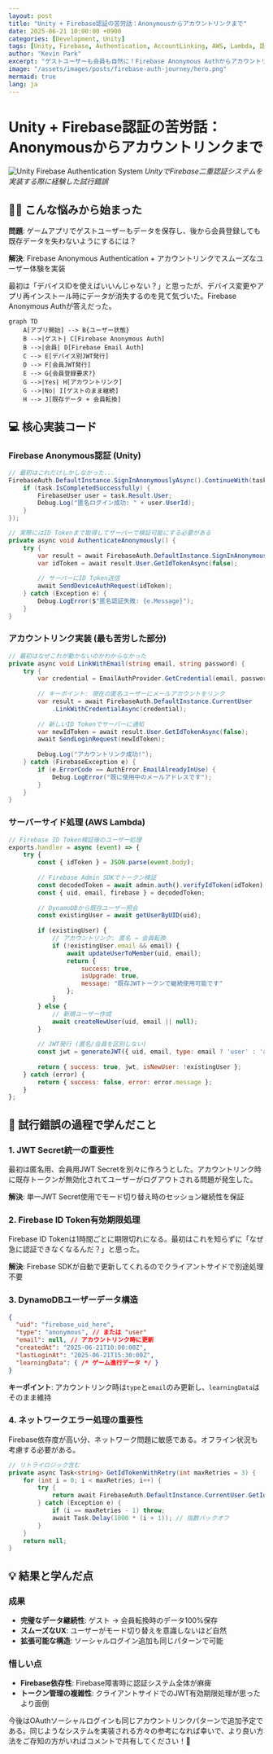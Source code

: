 ```yaml
---
layout: post
title: "Unity + Firebase認証の苦労話：Anonymousからアカウントリンクまで"
date: 2025-06-21 10:00:00 +0900
categories: [Development, Unity]
tags: [Unity, Firebase, Authentication, AccountLinking, AWS, Lambda, 認証システム, ゲーム開発]
author: "Kevin Park"
excerpt: "ゲストユーザーも会員も自然に！Firebase Anonymous Authからアカウントリンクまでの実装過程の試行錯誤と解決策"
image: "/assets/images/posts/firebase-auth-journey/hero.png"
mermaid: true
lang: ja
---
```


# Unity + Firebase認証の苦労話：Anonymousからアカウントリンクまで

![Unity Firebase Authentication System](/assets/images/posts/firebase-auth-journey/hero.png)
*UnityでFirebase二重認証システムを実装する際に経験した試行錯誤*

## 🤦‍♂️ こんな悩みから始まった

**問題**: ゲームアプリでゲストユーザーもデータを保存し、後から会員登録しても既存データを失わないようにするには？

**解決**: Firebase Anonymous Authentication + アカウントリンクでスムーズなユーザー体験を実装

最初は「デバイスIDを使えばいいんじゃない？」と思ったが、デバイス変更やアプリ再インストール時にデータが消失するのを見て気づいた。Firebase Anonymous Authが答えだった。

```mermaid
graph TD
    A[アプリ開始] --> B{ユーザー状態}
    B -->|ゲスト| C[Firebase Anonymous Auth]
    B -->|会員| D[Firebase Email Auth]
    C --> E[デバイス別JWT発行]
    D --> F[会員JWT発行]
    E --> G{会員登録要求?}
    G -->|Yes| H[アカウントリンク]
    G -->|No| I[ゲストのまま継続]
    H --> J[既存データ + 会員転換]
```

## 💻 核心実装コード

### Firebase Anonymous認証 (Unity)

```csharp
// 最初はこれだけしかしなかった...
FirebaseAuth.DefaultInstance.SignInAnonymouslyAsync().ContinueWith(task => {
    if (task.IsCompletedSuccessfully) {
        FirebaseUser user = task.Result.User;
        Debug.Log("匿名ログイン成功: " + user.UserId);
    }
});

// 実際にはID Tokenまで取得してサーバーで検証可能にする必要がある
private async void AuthenticateAnonymously() {
    try {
        var result = await FirebaseAuth.DefaultInstance.SignInAnonymouslyAsync();
        var idToken = await result.User.GetIdTokenAsync(false);
        
        // サーバーにID Token送信
        await SendDeviceAuthRequest(idToken);
    } catch (Exception e) {
        Debug.LogError($"匿名認証失敗: {e.Message}");
    }
}
```

### アカウントリンク実装 (最も苦労した部分)

```csharp
// 最初はなぜこれが動かないのかわからなかった
private async void LinkWithEmail(string email, string password) {
    try {
        var credential = EmailAuthProvider.GetCredential(email, password);
        
        // キーポイント: 現在の匿名ユーザーにメールアカウントをリンク
        var result = await FirebaseAuth.DefaultInstance.CurrentUser
            .LinkWithCredentialAsync(credential);
            
        // 新しいID Tokenでサーバーに通知
        var newIdToken = await result.User.GetIdTokenAsync(false);
        await SendLoginRequest(newIdToken);
        
        Debug.Log("アカウントリンク成功!");
    } catch (FirebaseException e) {
        if (e.ErrorCode == AuthError.EmailAlreadyInUse) {
            Debug.LogError("既に使用中のメールアドレスです");
        }
    }
}
```

### サーバーサイド処理 (AWS Lambda)

```javascript
// Firebase ID Token検証後のユーザー処理
exports.handler = async (event) => {
    try {
        const { idToken } = JSON.parse(event.body);
        
        // Firebase Admin SDKでトークン検証
        const decodedToken = await admin.auth().verifyIdToken(idToken);
        const { uid, email, firebase } = decodedToken;
        
        // DynamoDBから既存ユーザー照会
        const existingUser = await getUserByUID(uid);
        
        if (existingUser) {
            // アカウントリンク: 匿名 → 会員転換
            if (!existingUser.email && email) {
                await updateUserToMember(uid, email);
                return { 
                    success: true, 
                    isUpgrade: true,
                    message: "既存JWTトークンで継続使用可能です"
                };
            }
        } else {
            // 新規ユーザー作成
            await createNewUser(uid, email || null);
        }
        
        // JWT発行 (匿名/会員を区別しない)
        const jwt = generateJWT({ uid, email, type: email ? 'user' : 'anonymous' });
        
        return { success: true, jwt, isNewUser: !existingUser };
    } catch (error) {
        return { success: false, error: error.message };
    }
};
```

## 🔧 試行錯誤の過程で学んだこと

### 1. JWT Secret統一の重要性
最初は匿名用、会員用JWT Secretを別々に作ろうとした。アカウントリンク時に既存トークンが無効化されてユーザーがログアウトされる問題が発生した。

**解決**: 単一JWT Secret使用でモード切り替え時のセッション継続性を保証

### 2. Firebase ID Token有効期限処理
Firebase ID Tokenは1時間ごとに期限切れになる。最初はこれを知らずに「なぜ急に認証できなくなるんだ？」と思った。

**解決**: Firebase SDKが自動で更新してくれるのでクライアントサイドで別途処理不要

### 3. DynamoDBユーザーデータ構造
```json
{
  "uid": "firebase_uid_here",
  "type": "anonymous", // または "user"
  "email": null, // アカウントリンク時に更新
  "createdAt": "2025-06-21T10:00:00Z",
  "lastLoginAt": "2025-06-21T15:30:00Z",
  "learningData": { /* ゲーム進行データ */ }
}
```

**キーポイント**: アカウントリンク時は`type`と`email`のみ更新し、`learningData`はそのまま維持

### 4. ネットワークエラー処理の重要性
Firebase依存度が高い分、ネットワーク問題に敏感である。オフライン状況も考慮する必要がある。

```csharp
// リトライロジック含む
private async Task<string> GetIdTokenWithRetry(int maxRetries = 3) {
    for (int i = 0; i < maxRetries; i++) {
        try {
            return await FirebaseAuth.DefaultInstance.CurrentUser.GetIdTokenAsync(false);
        } catch (Exception e) {
            if (i == maxRetries - 1) throw;
            await Task.Delay(1000 * (i + 1)); // 指数バックオフ
        }
    }
    return null;
}
```

## 💡 結果と学んだ点

### 成果
- **完璧なデータ継続性**: ゲスト → 会員転換時のデータ100%保存
- **スムーズなUX**: ユーザーがモード切り替えを意識しないほど自然
- **拡張可能な構造**: ソーシャルログイン追加も同じパターンで可能

### 惜しい点
- **Firebase依存性**: Firebase障害時に認証システム全体が麻痺
- **トークン管理の複雑性**: クライアントサイドでのJWT有効期限処理が思ったより面倒

今後はOAuthソーシャルログインも同じアカウントリンクパターンで追加予定である。同じようなシステムを実装される方々の参考になれば幸いで、より良い方法をご存知の方がいればコメントで共有してください！🙏